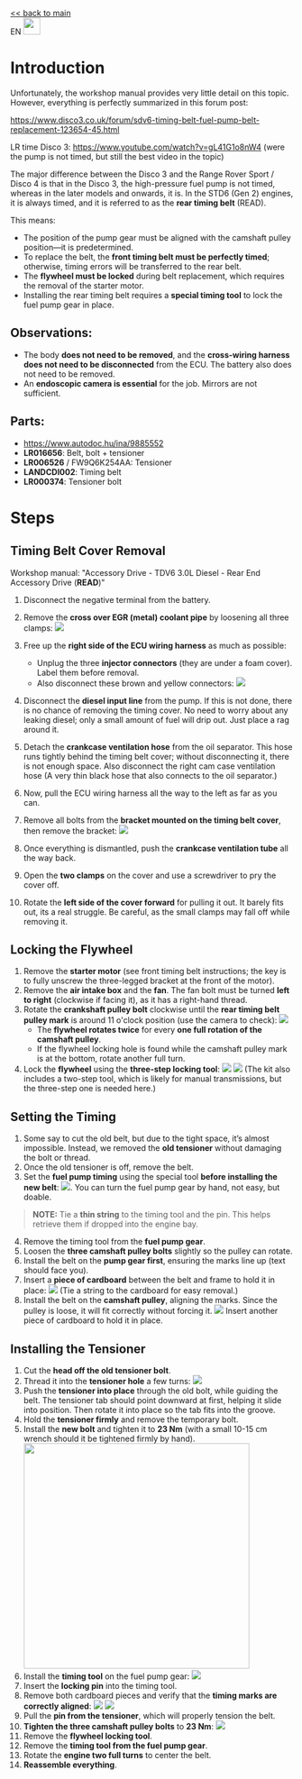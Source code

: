 [<< back to main](index.md)<br>
EN <a href="rear-timing-belt-EN"><img src="docs/flag_en.png" width="30"></a>

# Introduction

Unfortunately, the workshop manual provides very little detail on this topic. However, everything is perfectly summarized in this forum post:

https://www.disco3.co.uk/forum/sdv6-timing-belt-fuel-pump-belt-replacement-123654-45.html

LR time Disco 3: https://www.youtube.com/watch?v=gL41G1o8nW4 (were the pump is not timed, but still the best video in the topic)

The major difference between the Disco 3 and the Range Rover Sport / Disco 4 is that in the Disco 3, the high-pressure fuel pump is not timed, whereas in the later models and onwards, it is. In the STD6 (Gen 2) engines, it is always timed, and it is referred to as the **rear timing belt** (READ).

This means:
- The position of the pump gear must be aligned with the camshaft pulley position—it is predetermined.
- To replace the belt, the **front timing belt must be perfectly timed**; otherwise, timing errors will be transferred to the rear belt.
- The **flywheel must be locked** during belt replacement, which requires the removal of the starter motor.
- Installing the rear timing belt requires a **special timing tool** to lock the fuel pump gear in place.

## Observations:
- The body **does not need to be removed**, and the **cross-wiring harness does not need to be disconnected** from the ECU. The battery also does not need to be removed.
- An **endoscopic camera is essential** for the job. Mirrors are not sufficient.

## Parts:
* https://www.autodoc.hu/ina/9885552
* **LR016656**: Belt, bolt + tensioner
* **LR006526** / FW9Q6K254AA: Tensioner
* **LANDCDI002**: Timing belt
* **LR000374**: Tensioner bolt

# Steps

## Timing Belt Cover Removal

Workshop manual: "Accessory Drive - TDV6 3.0L Diesel - Rear End Accessory Drive (**READ**)"

1. Disconnect the negative terminal from the battery.

2. Remove the **cross over EGR (metal) coolant pipe** by loosening all three clamps:
   ![](docs/img22025-03-06-22-54-05img1.png)

3. Free up the **right side of the ECU wiring harness** as much as possible:
    - Unplug the three **injector connectors** (they are under a foam cover). Label them before removal.
    - Also disconnect these brown and yellow connectors: ![](docs/img22025-03-06-23-02-55img1.png)

4. Disconnect the **diesel input line** from the pump. If this is not done, there is no chance of removing the timing cover. No need to worry about any leaking diesel; only a small amount of fuel will drip out. Just place a rag around it.
5. Detach the **crankcase ventilation hose** from the oil separator. This hose runs tightly behind the timing belt cover; without disconnecting it, there is not enough space. Also disconnect the right cam case ventilation hose (A very thin black hose that also connects to the oil separator.)
6. Now, pull the ECU wiring harness all the way to the left as far as you can.
7. Remove all bolts from the **bracket mounted on the timing belt cover**, then remove the bracket: ![](docs/img22025-03-06-23-34-49img1.png)
8. Once everything is dismantled, push the **crankcase ventilation tube** all the way back.
9. Open the **two clamps** on the cover and use a screwdriver to pry the cover off.
10. Rotate the **left side of the cover forward** for pulling it out. It barely fits out, its a real struggle. Be careful, as the small clamps may fall off while removing it.

## Locking the Flywheel

1. Remove the **starter motor** (see front timing belt instructions; the key is to fully unscrew the three-legged bracket at the front of the motor).
2. Remove the **air intake box** and the **fan**. The fan bolt must be turned **left to right** (clockwise if facing it), as it has a right-hand thread.
3. Rotate the **crankshaft pulley bolt** clockwise until the **rear timing belt pulley mark** is around 11 o'clock position (use the camera to check): ![](docs/img22025-03-06-23-41-24img1.png)
   - The **flywheel rotates twice** for every **one full rotation of the camshaft pulley**.
   - If the flywheel locking hole is found while the camshaft pulley mark is at the bottom, rotate another full turn.
4. Lock the **flywheel** using the **three-step locking tool**: ![](docs/img22025-03-06-23-48-25img1.png)
![](docs/img22025-03-07-00-35-05img1.png) (The kit also includes a two-step tool, which is likely for manual transmissions, but the three-step one is needed here.)

## Setting the Timing

1. Some say to cut the old belt, but due to the tight space, it’s almost impossible. Instead, we removed the **old tensioner** without damaging the bolt or thread.
2. Once the old tensioner is off, remove the belt.
3. Set the **fuel pump timing** using the special tool **before installing the new belt**: ![](docs/img22025-03-06-23-51-10img1.png). You can turn the fuel pump gear by hand, not easy, but doable. 

> **NOTE:** Tie a **thin string** to the timing tool and the pin. This helps retrieve them if dropped into the engine bay. 

4. Remove the timing tool from the **fuel pump gear**.
5. Loosen the **three camshaft pulley bolts** slightly so the pulley can rotate.
6. Install the belt on the **pump gear first**, ensuring the marks line up (text should face you).
7. Insert a **piece of cardboard** between the belt and frame to hold it in place: ![](docs/img22025-03-07-00-16-13img1.png) (Tie a string to the cardboard for easy removal.)
8. Install the belt on the **camshaft pulley**, aligning the marks. Since the pulley is loose, it will fit correctly without forcing it. ![](docs/img22025-03-07-00-19-13img1.png) Insert another piece of cardboard to hold it in place.

## Installing the Tensioner

1. Cut the **head off the old tensioner bolt**.
2. Thread it into the **tensioner hole** a few turns: ![](docs/img22025-03-07-00-22-03img1.png)
3. Push the **tensioner into place** through the old bolt, while guiding the belt. The tensioner tab should point downward at first, helping it slide into position. Then rotate it into place so the tab fits into the groove.
4. Hold the **tensioner firmly** and remove the temporary bolt.
5. Install the **new bolt** and tighten it to **23 Nm** (with a small 10-15 cm wrench should it be tightened firmly by hand). <img src="docs/img22025-03-07-00-26-02img1.png" width=400>
6. Install the **timing tool** on the fuel pump gear: ![](docs/img22025-03-07-00-27-29img1.png)
7. Insert the **locking pin** into the timing tool.
8. Remove both cardboard pieces and verify that the **timing marks are correctly aligned**:
![](docs/img22025-03-07-00-37-55img1.png) ![](docs/img22025-03-07-00-37-38img1.png)
9. Pull the **pin from the tensioner**, which will properly tension the belt.
10. **Tighten the three camshaft pulley bolts** to **23 Nm**: ![](docs/img22025-03-07-00-40-03img1.png)
11. Remove the **flywheel locking tool**.
12. Remove the **timing tool from the fuel pump gear**.
13. Rotate the **engine two full turns** to center the belt.
14. **Reassemble everything**.

